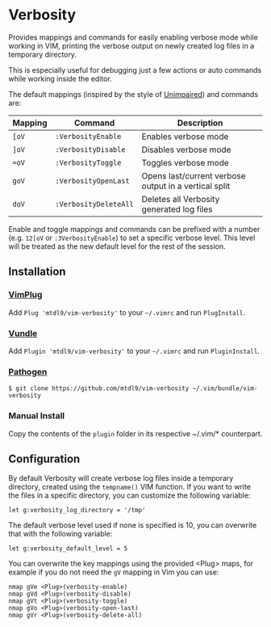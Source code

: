 # Verbosity

Provides mappings and commands for easily enabling verbose mode while working
in VIM, printing the verbose output on newly created log files in a temporary 
directory. 

This is especially useful for debugging just a few actions or auto commands 
while working inside the editor.

The default mappings (inspired by the style of
[Unimpaired](https://github.com/tpope/vim-unimpaired)) and commands are:

| Mapping | Command               | Description                                           |
|---------|-----------------------|-------------------------------------------------------|
| `[oV`   | `:VerbosityEnable`    | Enables verbose mode                                  |
| `]oV`   | `:VerbosityDisable`   | Disables verbose mode                                 |
| `=oV`   | `:VerbosityToggle`    | Toggles verbose mode                                  |
| `goV`   | `:VerbosityOpenLast`  | Opens last/current verbose output in a vertical split |
| `doV`   | `:VerbosityDeleteAll` | Deletes all Verbosity generated log files             |

Enable and toggle mappings and commands can be prefixed with a number (e.g.
`12[oV` or `:3VerbosityEnable`) to set a specific verbose level. 
This level will be treated as the new default level for the rest of the
session.


## Installation

### [VimPlug](https://github.com/junegunn/vim-plug)

Add `Plug 'mtdl9/vim-verbosity'` to your `~/.vimrc` and run `PlugInstall`.

### [Vundle](https://github.com/gmarik/Vundle.vim)

Add `Plugin 'mtdl9/vim-verbosity'` to your `~/.vimrc` and run `PluginInstall`.

### [Pathogen](https://github.com/tpope/vim-pathogen)

    $ git clone https://github.com/mtdl9/vim-verbosity ~/.vim/bundle/vim-verbosity

### Manual Install

Copy the contents of the `plugin` folder in its respective ~/.vim/\* counterpart.


## Configuration

By default Verbosity will create verbose log files inside a temporary
directory, created using the `tempname()` VIM function.
If you want to write the files in a specific directory, you can customize the
following variable:

```viml
let g:verbosity_log_directory = '/tmp'
```

The default verbose level used if none is specified is 10, you can overwrite
that with the following variable:

```viml
let g:verbosity_default_level = 5
```

You can overwrite the key mappings using the provided \<Plug\> maps, for example if
you do not need the `gV` mapping in Vim you can use:

```viml
nmap gVe <Plug>(verbosity-enable)
nmap gVd <Plug>(verbosity-disable)
nmap gVt <Plug>(verbosity-toggle)
nmap gVo <Plug>(verbosity-open-last)
nmap gVr <Plug>(verbosity-delete-all)
```
